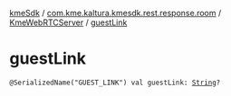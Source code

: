[kmeSdk](../../index.md) / [com.kme.kaltura.kmesdk.rest.response.room](../index.md) / [KmeWebRTCServer](index.md) / [guestLink](./guest-link.md)

# guestLink

`@SerializedName("GUEST_LINK") val guestLink: `[`String`](https://kotlinlang.org/api/latest/jvm/stdlib/kotlin/-string/index.html)`?`